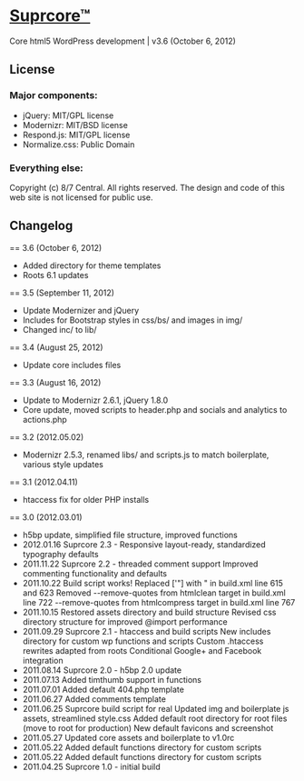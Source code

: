 # [Suprcore™](http://eightsevencentral.com)

Core html5 WordPress development | v3.6 (October 6, 2012)


## License

### Major components:

* jQuery: MIT/GPL license
* Modernizr: MIT/BSD license
* Respond.js: MIT/GPL license
* Normalize.css: Public Domain

### Everything else:

Copyright (c) 8/7 Central. All rights reserved. The design and code of this web site is not licensed for public use.


## Changelog

== 3.6 (October 6, 2012)

* Added directory for theme templates
* Roots 6.1 updates

== 3.5 (September 11, 2012)

* Update Modernizer and jQuery
* Includes for Bootstrap styles in css/bs/ and images in img/
* Changed inc/ to lib/

== 3.4 (August 25, 2012)

* Update core includes files

== 3.3 (August 16, 2012)

* Update to Modernizr 2.6.1, jQuery 1.8.0
* Core update, moved scripts to header.php and socials and analytics to actions.php

== 3.2 (2012.05.02)
* Modernizr 2.5.3, renamed libs/ and scripts.js to match boilerplate, various style updates

== 3.1 (2012.04.11)
* htaccess fix for older PHP installs

== 3.0 (2012.03.01)
* h5bp update, simplified file structure, improved functions
* 2012.01.16	Suprcore 2.3 - Responsive layout-ready, standardized typography defaults
* 2011.11.22	Suprcore 2.2 - threaded comment support
		Improved commenting functionality and defaults
* 2011.10.22	Build script works!
		Replaced
		['&quot;] with &quot; in build.xml line 615 and 623
		Removed
		--remove-quotes from htmlclean target in build.xml line 722
		--remove-quotes from htmlcompress target in build.xml line 767
* 2011.10.15	Restored assets directory and build structure
		Revised css directory structure for improved @import performance
* 2011.09.29	Suprcore 2.1 - htaccess and build scripts
		New includes directory for custom wp functions and scripts
		Custom .htaccess rewrites adapted from roots
		Conditional Google+ and Facebook integration
* 2011.08.14	Suprcore 2.0 - h5bp 2.0 update
* 2011.07.13	Added timthumb support in functions
* 2011.07.01	Added default 404.php template
* 2011.06.27	Added comments template
* 2011.06.25	Suprcore build script for real
		Updated img and boilerplate js assets, streamlined style.css
		Added default root directory for root files (move to root for production)
		New default favicons and screenshot
* 2011.05.27	Updated core assets and boilerplate to v1.0rc
* 2011.05.22	Added default functions directory for custom scripts
* 2011.05.22	Added default functions directory for custom scripts
* 2011.04.25	Suprcore 1.0 - initial build
